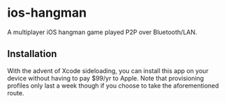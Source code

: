 # ios-hangman
A multiplayer iOS hangman game played P2P over Bluetooth/LAN.

## Installation
With the advent of Xcode sideloading, you can install this app on your device without having to pay $99/yr to Apple. Note that provisioning profiles only last a week though if you choose to take the aforementioned route.
